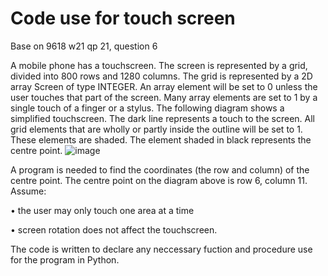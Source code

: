 # Code use for touch screen 
Base on 9618 w21 qp 21, question 6

A mobile phone has a touchscreen. The screen is represented by a grid, divided into 800 rows
and 1280 columns.
The grid is represented by a 2D array Screen of type INTEGER. An array element will be set to 0
unless the user touches that part of the screen.
Many array elements are set to 1 by a single touch of a finger or a stylus.
The following diagram shows a simplified touchscreen. The dark line represents a touch to the
screen. All grid elements that are wholly or partly inside the outline will be set to 1. These elements
are shaded.
The element shaded in black represents the centre point.
![image](https://github.com/Palalann/touch-screen/assets/98255085/73ce4cf1-8083-47af-bda2-a06789d1e926)

A program is needed to find the coordinates (the row and column) of the centre point. The centre
point on the diagram above is row 6, column 11.
Assume:

• the user may only touch one area at a time

• screen rotation does not affect the touchscreen.

The code is written to declare any neccessary fuction and procedure use for the program in Python.
